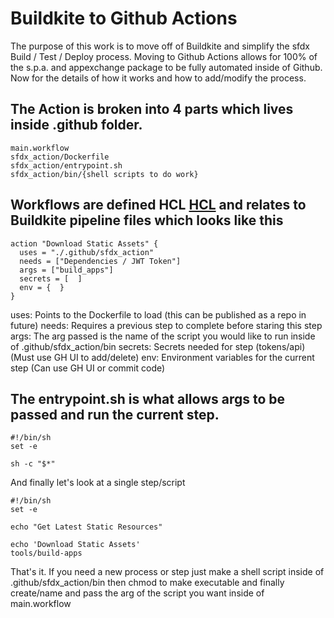 # Buildkite to Github Actions

The purpose of this work is to move off of Buildkite and simplify the sfdx Build / Test / Deploy process. Moving to Github Actions allows for 100% of the s.p.a. and appexchange package to be fully automated inside of Github. Now for the details of how it works and how to add/modify the process.

## The Action is broken into 4 parts which lives inside .github folder. 
```
main.workflow
sfdx_action/Dockerfile
sfdx_action/entrypoint.sh
sfdx_action/bin/{shell scripts to do work}
```

## Workflows are defined HCL [HCL](https://github.com/hashicorp/hcl) and relates to Buildkite pipeline files which looks like this

```
action "Download Static Assets" {
  uses = "./.github/sfdx_action"
  needs = ["Dependencies / JWT Token"]
  args = ["build_apps"]
  secrets = [  ]
  env = {  }
}
```

uses: Points to the Dockerfile to load (this can be published as a repo in future)
needs: Requires a previous step to complete before staring this step
args: The arg passed is the name of the script you would like to run inside of .github/sfdx_action/bin
secrets: Secrets needed for step (tokens/api) (Must use GH UI to add/delete)
env: Environment variables for the current step (Can use GH UI or commit code)

## The entrypoint.sh is what allows args to be passed and run the current step. 

```
#!/bin/sh
set -e

sh -c "$*"
```


And finally let's look at a single step/script

```
#!/bin/sh
set -e

echo "Get Latest Static Resources"

echo 'Download Static Assets'
tools/build-apps
```


That's it. If you need a new process or step just make a shell script inside of .github/sfdx_action/bin then chmod to make executable and finally create/name and pass the arg of the script you want inside of main.workflow